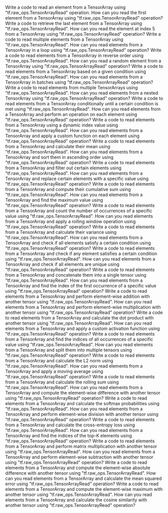 Write a code to read an element from a TensorArray using "tf.raw_ops.TensorArrayRead" operation.
How can you read the first element from a TensorArray using "tf.raw_ops.TensorArrayRead" operation?
Write a code to retrieve the last element from a TensorArray using "tf.raw_ops.TensorArrayRead".
How can you read the element at index 5 from a TensorArray using "tf.raw_ops.TensorArrayRead" operation?
Write a code to read multiple elements from a TensorArray using "tf.raw_ops.TensorArrayRead".
How can you read elements from a TensorArray in a loop using "tf.raw_ops.TensorArrayRead" operation?
Write a code to read elements from a TensorArray in reverse order using "tf.raw_ops.TensorArrayRead".
How can you read a random element from a TensorArray using "tf.raw_ops.TensorArrayRead" operation?
Write a code to read elements from a TensorArray based on a given condition using "tf.raw_ops.TensorArrayRead".
How can you read elements from a TensorArray in batches using "tf.raw_ops.TensorArrayRead" operation?
Write a code to read elements from multiple TensorArrays using "tf.raw_ops.TensorArrayRead".
How can you read elements from a nested TensorArray using "tf.raw_ops.TensorArrayRead" operation?
Write a code to read elements from a TensorArray conditionally until a certain condition is met using "tf.raw_ops.TensorArrayRead".
How can you read elements from a TensorArray and perform an operation on each element using "tf.raw_ops.TensorArrayRead" operation?
Write a code to read elements from a TensorArray using a dynamic index value using "tf.raw_ops.TensorArrayRead".
How can you read elements from a TensorArray and apply a custom function on each element using "tf.raw_ops.TensorArrayRead" operation?
Write a code to read elements from a TensorArray and calculate their mean using "tf.raw_ops.TensorArrayRead".
How can you read elements from a TensorArray and sort them in ascending order using "tf.raw_ops.TensorArrayRead" operation?
Write a code to read elements from a TensorArray and filter out certain elements using "tf.raw_ops.TensorArrayRead".
How can you read elements from a TensorArray and replace certain elements with a specific value using "tf.raw_ops.TensorArrayRead" operation?
Write a code to read elements from a TensorArray and compute their cumulative sum using "tf.raw_ops.TensorArrayRead".
How can you read elements from a TensorArray and find the maximum value using "tf.raw_ops.TensorArrayRead" operation?
Write a code to read elements from a TensorArray and count the number of occurrences of a specific value using "tf.raw_ops.TensorArrayRead".
How can you read elements from a TensorArray and apply a rolling window operation using "tf.raw_ops.TensorArrayRead" operation?
Write a code to read elements from a TensorArray and calculate their variance using "tf.raw_ops.TensorArrayRead".
How can you read elements from a TensorArray and check if all elements satisfy a certain condition using "tf.raw_ops.TensorArrayRead" operation?
Write a code to read elements from a TensorArray and check if any element satisfies a certain condition using "tf.raw_ops.TensorArrayRead".
How can you read elements from a TensorArray and check if all elements are unique using "tf.raw_ops.TensorArrayRead" operation?
Write a code to read elements from a TensorArray and concatenate them into a single tensor using "tf.raw_ops.TensorArrayRead".
How can you read elements from a TensorArray and find the index of the first occurrence of a specific value using "tf.raw_ops.TensorArrayRead" operation?
Write a code to read elements from a TensorArray and perform element-wise addition with another tensor using "tf.raw_ops.TensorArrayRead".
How can you read elements from a TensorArray and perform element-wise multiplication with another tensor using "tf.raw_ops.TensorArrayRead" operation?
Write a code to read elements from a TensorArray and calculate the dot product with another tensor using "tf.raw_ops.TensorArrayRead".
How can you read elements from a TensorArray and apply a custom activation function using "tf.raw_ops.TensorArrayRead" operation?
Write a code to read elements from a TensorArray and find the indices of all occurrences of a specific value using "tf.raw_ops.TensorArrayRead".
How can you read elements from a TensorArray and split them into multiple tensors using "tf.raw_ops.TensorArrayRead" operation?
Write a code to read elements from a TensorArray and calculate the L2 norm using "tf.raw_ops.TensorArrayRead".
How can you read elements from a TensorArray and apply a moving average using "tf.raw_ops.TensorArrayRead" operation?
Write a code to read elements from a TensorArray and calculate the rolling sum using "tf.raw_ops.TensorArrayRead".
How can you read elements from a TensorArray and compute the element-wise difference with another tensor using "tf.raw_ops.TensorArrayRead" operation?
Write a code to read elements from a TensorArray and calculate the softmax probabilities using "tf.raw_ops.TensorArrayRead".
How can you read elements from a TensorArray and perform element-wise division with another tensor using "tf.raw_ops.TensorArrayRead" operation?
Write a code to read elements from a TensorArray and calculate the cross-entropy loss using "tf.raw_ops.TensorArrayRead".
How can you read elements from a TensorArray and find the indices of the top-K elements using "tf.raw_ops.TensorArrayRead" operation?
Write a code to read elements from a TensorArray and perform matrix multiplication with another tensor using "tf.raw_ops.TensorArrayRead".
How can you read elements from a TensorArray and perform element-wise subtraction with another tensor using "tf.raw_ops.TensorArrayRead" operation?
Write a code to read elements from a TensorArray and compute the element-wise absolute difference with another tensor using "tf.raw_ops.TensorArrayRead".
How can you read elements from a TensorArray and calculate the mean squared error using "tf.raw_ops.TensorArrayRead" operation?
Write a code to read elements from a TensorArray and compute the element-wise maximum with another tensor using "tf.raw_ops.TensorArrayRead".
How can you read elements from a TensorArray and calculate the cosine similarity with another tensor using "tf.raw_ops.TensorArrayRead" operation?